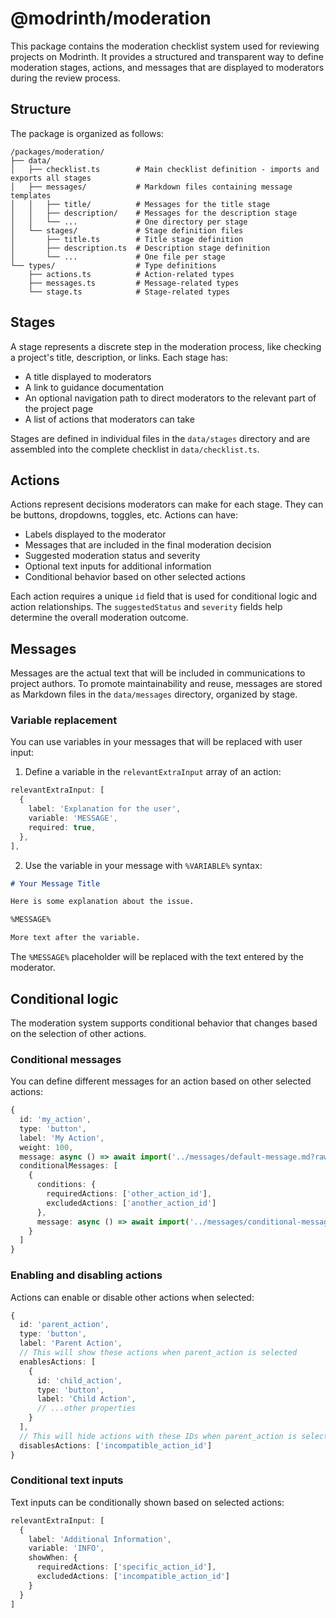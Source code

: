 # @modrinth/moderation

This package contains the moderation checklist system used for reviewing projects on Modrinth. It provides a structured and transparent way to define moderation stages, actions, and messages that are displayed to moderators during the review process.

## Structure

The package is organized as follows:

```
/packages/moderation/
├── data/
│   ├── checklist.ts        # Main checklist definition - imports and exports all stages
│   ├── messages/           # Markdown files containing message templates
│   │   ├── title/          # Messages for the title stage
│   │   ├── description/    # Messages for the description stage
│   │   └── ...             # One directory per stage
│   └── stages/             # Stage definition files
│       ├── title.ts        # Title stage definition
│       ├── description.ts  # Description stage definition
│       └── ...             # One file per stage
└── types/                  # Type definitions
    ├── actions.ts          # Action-related types
    ├── messages.ts         # Message-related types
    └── stage.ts            # Stage-related types
```

## Stages

A stage represents a discrete step in the moderation process, like checking a project's title, description, or links. Each stage has:

- A title displayed to moderators
- A link to guidance documentation
- An optional navigation path to direct moderators to the relevant part of the project page
- A list of actions that moderators can take

Stages are defined in individual files in the `data/stages` directory and are assembled into the complete checklist in `data/checklist.ts`.

## Actions

Actions represent decisions moderators can make for each stage. They can be buttons, dropdowns, toggles, etc. Actions can have:

- Labels displayed to the moderator
- Messages that are included in the final moderation decision
- Suggested moderation status and severity
- Optional text inputs for additional information
- Conditional behavior based on other selected actions

Each action requires a unique `id` field that is used for conditional logic and action relationships. The `suggestedStatus` and `severity` fields help determine the overall moderation outcome.

## Messages

Messages are the actual text that will be included in communications to project authors. To promote maintainability and reuse, messages are stored as Markdown files in the `data/messages` directory, organized by stage.

### Variable replacement

You can use variables in your messages that will be replaced with user input:

1. Define a variable in the `relevantExtraInput` array of an action:

```typescript
relevantExtraInput: [
  {
    label: 'Explanation for the user',
    variable: 'MESSAGE',
    required: true,
  },
],
```

2. Use the variable in your message with `%VARIABLE%` syntax:

```markdown
# Your Message Title

Here is some explanation about the issue.

%MESSAGE%

More text after the variable.
```

The `%MESSAGE%` placeholder will be replaced with the text entered by the moderator.

## Conditional logic

The moderation system supports conditional behavior that changes based on the selection of other actions.

### Conditional messages

You can define different messages for an action based on other selected actions:

```typescript
{
  id: 'my_action',
  type: 'button',
  label: 'My Action',
  weight: 100,
  message: async () => await import('../messages/default-message.md?raw'),
  conditionalMessages: [
    {
      conditions: {
        requiredActions: ['other_action_id'],
        excludedActions: ['another_action_id']
      },
      message: async () => await import('../messages/conditional-message.md?raw'),
    }
  ]
}
```

### Enabling and disabling actions

Actions can enable or disable other actions when selected:

```typescript
{
  id: 'parent_action',
  type: 'button',
  label: 'Parent Action',
  // This will show these actions when parent_action is selected
  enablesActions: [
    {
      id: 'child_action',
      type: 'button',
      label: 'Child Action',
      // ...other properties
    }
  ],
  // This will hide actions with these IDs when parent_action is selected
  disablesActions: ['incompatible_action_id']
}
```

### Conditional text inputs

Text inputs can be conditionally shown based on selected actions:

```typescript
relevantExtraInput: [
  {
    label: 'Additional Information',
    variable: 'INFO',
    showWhen: {
      requiredActions: ['specific_action_id'],
      excludedActions: ['incompatible_action_id']
    }
  }
]
```